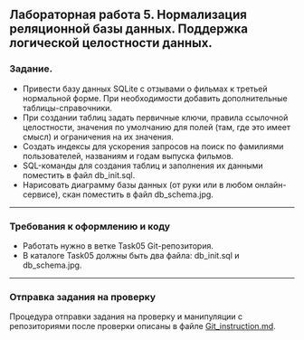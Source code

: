 ## Лабораторная работа 5. Нормализация реляционной базы данных. Поддержка логической целостности данных.

### Задание.
* Привести базу данных SQLite с отзывами о фильмах к третьей нормальной форме. При необходимости добавить дополнительные таблицы-справочники.
* При создании таблиц задать первичные ключи, правила ссылочной целостности, значения по умолчанию для полей (там, где это имеет смысл) и ограничения на их значения.
* Создать индексы для ускорения запросов на поиск по фамилиями пользователей, названиям и годам выпуска фильмов.
* SQL-команды для создания таблиц и заполнения их данными поместить в файл db_init.sql.
* Нарисовать диаграмму базы данных (от руки или в любом онлайн-сервисе), скан поместить в файл db_schema.jpg.

* * *
### Требования к оформлению и коду
* Работать нужно в ветке Task05 Git-репозитория.
* В каталоге Task05 должны быть два файла: db_init.sql и db_schema.jpg.

* * *

### Отправка задания на проверку
Процедура отправки задания на проверку и манипуляции с репозиториями после проверки описаны в файле [Git_instruction.md](Git_instruction.md).

